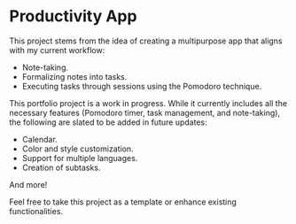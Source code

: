 # Productivity App


This project stems from the idea of creating a multipurpose app that aligns with my current workflow: 

- Note-taking. 
- Formalizing notes into tasks.
- Executing tasks through sessions using the Pomodoro technique. 

This portfolio project is a work in progress. While it currently includes all the necessary features (Pomodoro timer, task management, and note-taking), the following are slated to be added in future updates: 

- Calendar. 
- Color and style customization.
- Support for multiple languages.
- Creation of subtasks. 

And more!

Feel free to take this project as a template or enhance existing functionalities. 
